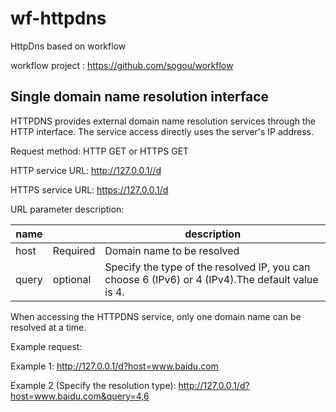 # wf-httpdns

HttpDns based on workflow

workflow project : https://github.com/sogou/workflow

## Single domain name resolution interface

HTTPDNS provides external domain name resolution services through the HTTP interface. The service access directly uses the server's IP address. 

Request method: HTTP GET or HTTPS GET

HTTP service URL: http://127.0.0.1//d

HTTPS service URL: https://127.0.0.1/d

URL parameter description:


|  name   |    | description   |
|  ----  | ----  | ----|
| host  | Required | Domain name to be resolved |
| query  | optional | Specify the type of the resolved IP, you can choose 6 (IPv6) or 4 (IPv4).The default value is 4.  |

When accessing the HTTPDNS service, only one domain name can be resolved at a time.

Example request:

Example 1: http://127.0.0.1/d?host=www.baidu.com

Example 2 (Specify the resolution type): http://127.0.0.1/d?host=www.baidu.com&query=4,6
